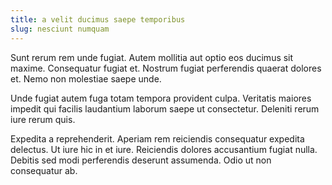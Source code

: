 ```yaml
---
title: a velit ducimus saepe temporibus
slug: nesciunt numquam
---
```


Sunt rerum rem unde fugiat. Autem mollitia aut optio eos ducimus sit maxime. Consequatur fugiat et. Nostrum fugiat perferendis quaerat dolores et. Nemo non molestiae saepe unde.

Unde fugiat autem fuga totam tempora provident culpa. Veritatis maiores impedit qui facilis laudantium laborum saepe ut consectetur. Deleniti rerum iure rerum quis.

Expedita a reprehenderit. Aperiam rem reiciendis consequatur expedita delectus. Ut iure hic in et iure. Reiciendis dolores accusantium fugiat nulla. Debitis sed modi perferendis deserunt assumenda. Odio ut non consequatur ab.

